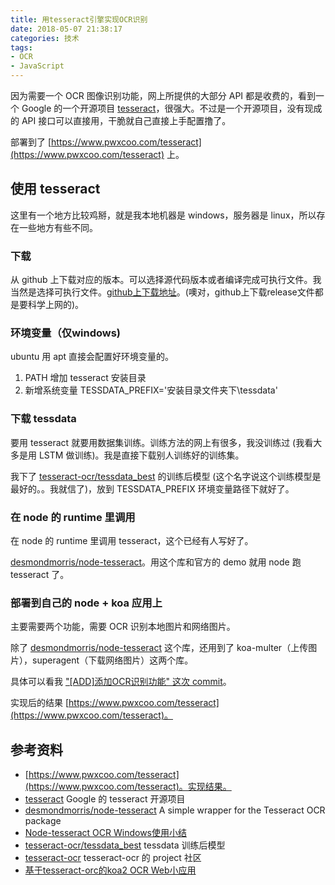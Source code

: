 ```yaml
---
title: 用tesseract引擎实现OCR识别
date: 2018-05-07 21:38:17
categories: 技术
tags:
- OCR
- JavaScript
---
```


因为需要一个 OCR 图像识别功能，网上所提供的大部分 API 都是收费的，看到一个 Google 的一个开源项目 [tesseract](https://github.com/tesseract-ocr/tesseract)，很强大。不过是一个开源项目，没有现成的 API 接口可以直接用，干脆就自己直接上手配置撸了。

部署到了 [https://www.pwxcoo.com/tesseract](https://www.pwxcoo.com/tesseract) 上。

## 使用 tesseract
这里有一个地方比较鸡掰，就是我本地机器是 windows，服务器是 linux，所以存在一些地方有些不同。

### 下载
从 github 上下载对应的版本。可以选择源代码版本或者编译完成可执行文件。我当然是选择可执行文件。[github上下载地址](https://github.com/tesseract-ocr/tesseract/wiki)。(噢对，github上下载release文件都是要科学上网的)。

### 环境变量（仅windows)
ubuntu 用 apt 直接会配置好环境变量的。

1. PATH 增加  tesseract 安装目录
2. 新增系统变量 TESSDATA_PREFIX='安装目录文件夹下\tessdata'

### 下载 tessdata
要用 tesseract 就要用数据集训练。训练方法的网上有很多，我没训练过 (我看大多是用 LSTM 做训练)。我是直接下载别人训练好的训练集。

我下了 [tesseract-ocr/tessdata_best](https://github.com/tesseract-ocr/tessdata_best) 的训练后模型 (这个名字说这个训练模型是最好的。。我就信了)，放到 TESSDATA_PREFIX 环境变量路径下就好了。

### 在 node 的 runtime 里调用
在 node 的 runtime 里调用 tesseract，这个已经有人写好了。

[desmondmorris/node-tesseract](https://github.com/desmondmorris/node-tesseract)。用这个库和官方的 demo 就用 node 跑 tesseract 了。

### 部署到自己的 node + koa 应用上
主要需要两个功能，需要 OCR 识别本地图片和网络图片。

除了 [desmondmorris/node-tesseract](https://github.com/desmondmorris/node-tesseract) 这个库，还用到了 koa-multer（上传图片），superagent（下载网络图片）这两个库。

具体可以看我 ["[ADD]添加OCR识别功能" 这次 commit](https://github.com/pwxcoo/BlackMagic/commit/31500a2adaa9b6015e56480050e4d2ca5f5cff24)。

实现后的结果 [https://www.pwxcoo.com/tesseract](https://www.pwxcoo.com/tesseract)。

## 参考资料
- [https://www.pwxcoo.com/tesseract](https://www.pwxcoo.com/tesseract)。实现结果。
- [tesseract](https://github.com/tesseract-ocr/tesseract) Google 的 tesseract 开源项目
- [desmondmorris/node-tesseract](https://github.com/desmondmorris/node-tesseract) A simple wrapper for the Tesseract OCR package
- [Node-tesseract OCR Windows使用小结](https://blog.csdn.net/zm_zhl/article/details/78582831)
- [tesseract-ocr/tessdata_best](https://github.com/tesseract-ocr/tessdata_best) tessdata 训练后模型
- [tesseract-ocr](https://github.com/tesseract-ocr/) tesseract-ocr 的 project 社区
- [基于tesseract-orc的koa2 OCR Web小应用](https://blog.csdn.net/u013810234/article/details/78508311) 